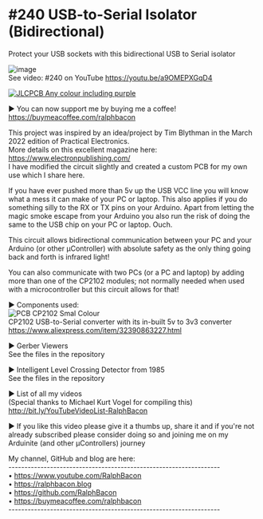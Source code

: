 # #240 USB-to-Serial Isolator (Bidirectional)
Protect your USB sockets with this bidirectional USB to Serial isolator

![image](https://user-images.githubusercontent.com/20911308/158415401-74f6c2d8-a469-40e1-b6ad-c1af422779e7.png)  
See video: #240 on YouTube https://youtu.be/a9OMEPXGqD4  

[![JLCPCB Any colour including purple](https://user-images.githubusercontent.com/20911308/159023045-0b36a90b-b015-4d46-a194-c1555a4ec3dc.jpg)](https://www.jlcpcb.com)  

► You can now support me by buying me a coffee!  
https://buymeacoffee.com/ralphbacon

This project was inspired by an idea/project by Tim Blythman in the March 2022 edition of Practical Electronics.  
More details on this excellent magazine here: https://www.electronpublishing.com/  
I have modified the circuit slightly and created a custom PCB for my own use which I share here.  

If you have ever pushed more than 5v up the USB VCC line you will know what a mess it can make of your PC or laptop. This also applies if you do something silly to the RX or TX pins on your Arduino. Apart from letting the magic smoke escape from your Arduino you also run the risk of doing the same to the USB chip on your PC or laptop. Ouch.

This circuit allows bidirectional communication between your PC and your Arduino (or other μController) with absolute safety as the only thing going back and forth is infrared light!

You can also communicate with two PCs (or a PC and laptop) by adding more than one of the CP2102 modules; not normally needed when used with a microcontroller but this circuit allows for that!

► Components used:  
![PCB CP2102 Smal Colour](https://user-images.githubusercontent.com/20911308/158428502-ccbce538-584d-4d97-8800-1d28d49481e5.jpg)  
CP2102 USB-to-Serial converter with its in-built 5v to 3v3 converter  
https://www.aliexpress.com/item/32390863227.html

► Gerber Viewers  
 See the files in the repository  
 
► Intelligent Level Crossing Detector from 1985  
See the files in the repository  

► List of all my videos  
(Special thanks to Michael Kurt Vogel for compiling this)  
http://bit.ly/YouTubeVideoList-RalphBacon  

► If you like this video please give it a thumbs up, share it and if you're not already subscribed please consider doing so and joining me on my Arduinite (and other μControllers) journey

My channel, GitHub and blog are here:  
\------------------------------------------------------------------  
• https://www.youtube.com/RalphBacon  
• https://ralphbacon.blog  
• https://github.com/RalphBacon  
• https://buymeacoffee.com/ralphbacon  
\------------------------------------------------------------------  
